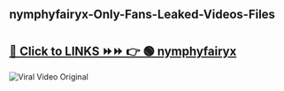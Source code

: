 
 ## nymphyfairyx-Only-Fans-Leaked-Videos-Files

# <h2><a href="https://mediaupload.pro?nymphyfairyx">🔗 Click to LINKS ⏩⏩ 👉 🟢 nymphyfairyx </a></h2>

<a href="https://mediaupload.pro?nymphyfairyx" rel="nofollow" data-target="animated-image.originalLink"><img src="https://i.ibb.co.com/xMMVF88/686577567.gif" alt="Viral Video Original" style="max-width: 100%; display: inline-block;" data-target="animated-image.originalImage"></a>